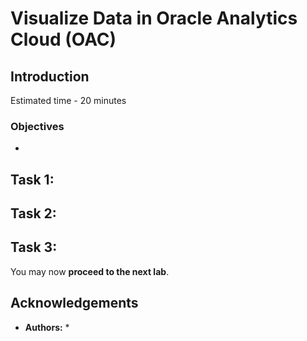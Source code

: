 # Visualize Data in Oracle Analytics Cloud (OAC)

## Introduction

Estimated time - 20 minutes



### Objectives

* 

## Task 1: 

## Task 2: 

## Task 3: 

You may now **proceed to the next lab**.

## Acknowledgements

* **Authors:**
   * 